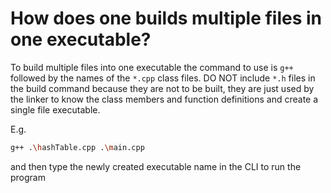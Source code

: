 # How does one builds multiple files in one executable?

To build multiple files into one executable the command to use is `g++` followed by the names of the `*.cpp` class files. 
DO NOT include `*.h` files in the build command because they are not to be built, they are just used by the linker to know the class members and function definitions and create a single file executable.

E.g.
```bash
g++ .\hashTable.cpp .\main.cpp
```

and then type the newly created executable name in the CLI to run the program
